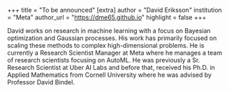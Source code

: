 +++
title = "To be announced"
[extra]
author = "David Eriksson"
institution = "Meta"
author_url = "https://dme65.github.io"
highlight = false
+++

David works on research in machine learning with a focus on Bayesian optimization and Gaussian processes. His work has primarily focused on scaling these methods to complex high-dimensional problems.
He is currently a Research Scientist Manager at Meta where he manages a team of research scientists focusing on AutoML. He was previously a Sr. Research Scientist at Uber AI Labs and before that, received his Ph.D. in Applied Mathematics from Cornell University where he was advised by Professor David Bindel.